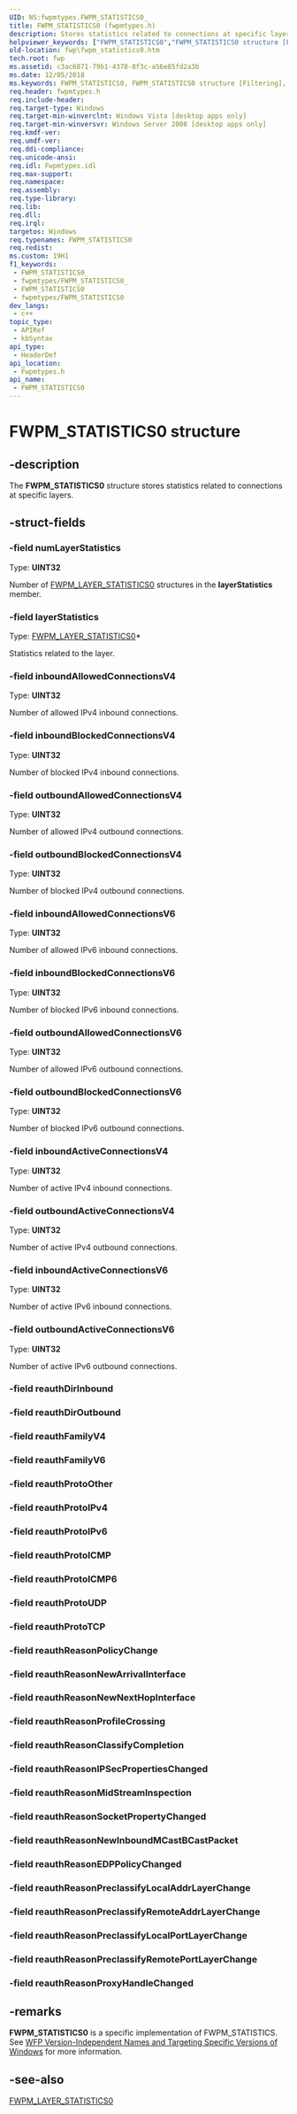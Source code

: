 ```yaml
---
UID: NS:fwpmtypes.FWPM_STATISTICS0_
title: FWPM_STATISTICS0 (fwpmtypes.h)
description: Stores statistics related to connections at specific layers.
helpviewer_keywords: ["FWPM_STATISTICS0","FWPM_STATISTICS0 structure [Filtering]","fwp.fwpm_statistics0","fwpmtypes/FWPM_STATISTICS0"]
old-location: fwp\fwpm_statistics0.htm
tech.root: fwp
ms.assetid: c3ac6871-79b1-4378-8f3c-a56e85fd2a3b
ms.date: 12/05/2018
ms.keywords: FWPM_STATISTICS0, FWPM_STATISTICS0 structure [Filtering], fwp.fwpm_statistics0, fwpmtypes/FWPM_STATISTICS0
req.header: fwpmtypes.h
req.include-header: 
req.target-type: Windows
req.target-min-winverclnt: Windows Vista [desktop apps only]
req.target-min-winversvr: Windows Server 2008 [desktop apps only]
req.kmdf-ver: 
req.umdf-ver: 
req.ddi-compliance: 
req.unicode-ansi: 
req.idl: Fwpmtypes.idl
req.max-support: 
req.namespace: 
req.assembly: 
req.type-library: 
req.lib: 
req.dll: 
req.irql: 
targetos: Windows
req.typenames: FWPM_STATISTICS0
req.redist: 
ms.custom: 19H1
f1_keywords:
 - FWPM_STATISTICS0_
 - fwpmtypes/FWPM_STATISTICS0_
 - FWPM_STATISTICS0
 - fwpmtypes/FWPM_STATISTICS0
dev_langs:
 - c++
topic_type:
 - APIRef
 - kbSyntax
api_type:
 - HeaderDef
api_location:
 - Fwpmtypes.h
api_name:
 - FWPM_STATISTICS0
---
```


# FWPM_STATISTICS0 structure


## -description

The <b>FWPM_STATISTICS0</b> structure stores statistics related to connections at specific layers.

## -struct-fields

### -field numLayerStatistics

Type: <b>UINT32</b>

Number of [FWPM_LAYER_STATISTICS0](https://docs.microsoft.com/windows/desktop/api/fwpmtypes/ns-fwpmtypes-fwpm_layer_statistics0) structures in the <b>layerStatistics</b> member.

### -field layerStatistics

Type: [FWPM_LAYER_STATISTICS0](https://docs.microsoft.com/windows/desktop/api/fwpmtypes/ns-fwpmtypes-fwpm_layer_statistics0)*</b>

Statistics related to the layer.

### -field inboundAllowedConnectionsV4

Type: <b>UINT32</b>

Number of allowed IPv4 inbound connections.

### -field inboundBlockedConnectionsV4

Type: <b>UINT32</b>

Number of blocked IPv4 inbound connections.

### -field outboundAllowedConnectionsV4

Type: <b>UINT32</b>

Number of allowed IPv4 outbound connections.

### -field outboundBlockedConnectionsV4

Type: <b>UINT32</b>

Number of blocked IPv4 outbound connections.

### -field inboundAllowedConnectionsV6

Type: <b>UINT32</b>

Number of allowed IPv6 inbound connections.

### -field inboundBlockedConnectionsV6

Type: <b>UINT32</b>

Number of blocked IPv6 inbound connections.

### -field outboundAllowedConnectionsV6

Type: <b>UINT32</b>

Number of allowed IPv6 outbound connections.

### -field outboundBlockedConnectionsV6

Type: <b>UINT32</b>

Number of blocked IPv6 outbound connections.

### -field inboundActiveConnectionsV4

Type: <b>UINT32</b>

Number of active IPv4 inbound connections.

### -field outboundActiveConnectionsV4

Type: <b>UINT32</b>

Number of active IPv4 outbound connections.

### -field inboundActiveConnectionsV6

Type: <b>UINT32</b>

Number of active IPv6 inbound connections.

### -field outboundActiveConnectionsV6

Type: <b>UINT32</b>

Number of active IPv6 outbound connections.

### -field reauthDirInbound

### -field reauthDirOutbound

### -field reauthFamilyV4

### -field reauthFamilyV6

### -field reauthProtoOther

### -field reauthProtoIPv4

### -field reauthProtoIPv6

### -field reauthProtoICMP

### -field reauthProtoICMP6

### -field reauthProtoUDP

### -field reauthProtoTCP

### -field reauthReasonPolicyChange

### -field reauthReasonNewArrivalInterface

### -field reauthReasonNewNextHopInterface

### -field reauthReasonProfileCrossing

### -field reauthReasonClassifyCompletion

### -field reauthReasonIPSecPropertiesChanged

### -field reauthReasonMidStreamInspection

### -field reauthReasonSocketPropertyChanged

### -field reauthReasonNewInboundMCastBCastPacket

### -field reauthReasonEDPPolicyChanged

### -field reauthReasonPreclassifyLocalAddrLayerChange

### -field reauthReasonPreclassifyRemoteAddrLayerChange

### -field reauthReasonPreclassifyLocalPortLayerChange

### -field reauthReasonPreclassifyRemotePortLayerChange

### -field reauthReasonProxyHandleChanged

## -remarks

<b>FWPM_STATISTICS0</b> is a specific implementation of FWPM_STATISTICS. See <a href="https://docs.microsoft.com/windows/desktop/FWP/wfp-version-independent-names-and-targeting-specific-versions-of-windows">WFP Version-Independent Names and Targeting Specific Versions of Windows</a>  for more information.

## -see-also

[FWPM_LAYER_STATISTICS0](https://docs.microsoft.com/windows/desktop/api/fwpmtypes/ns-fwpmtypes-fwpm_layer_statistics0)

